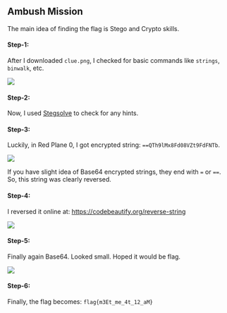 ## Ambush Mission
The main idea of finding the flag is Stego and Crypto skills.

#### Step-1:
After I downloaded `clue.png`, I checked for basic commands like `strings`, `binwalk`, etc.

<img src="clue.png">

#### Step-2:
Now, I used [Stegsolve](https://github.com/zardus/ctf-tools/tree/master/stegsolve) to check for any hints.

#### Step-3:
Luckily, in Red Plane 0, I got encrypted string: `==QTh9lMx8Fd08VZt9FdFNTb`. 

<img src="Base64.png">

If you have slight idea of Base64 encrypted strings, they end with `=` or `==`. So, this string was clearly reversed.

#### Step-4:
I reversed it online at: https://codebeautify.org/reverse-string

<img src="Reversal.png">

#### Step-5:
Finally again Base64. Looked small. Hoped it would be flag.

<img src="Flag.png">

#### Step-6:
Finally, the flag becomes: 
`flag{m3Et_me_4t_12_aM}`
